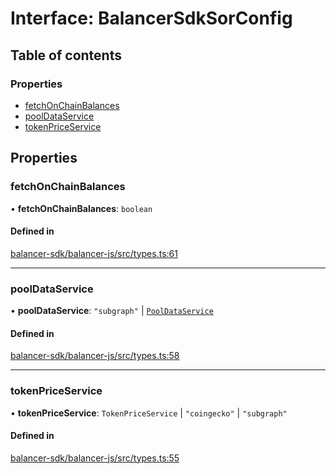 # Interface: BalancerSdkSorConfig

## Table of contents

### Properties

- [fetchOnChainBalances](BalancerSdkSorConfig.md#fetchonchainbalances)
- [poolDataService](BalancerSdkSorConfig.md#pooldataservice)
- [tokenPriceService](BalancerSdkSorConfig.md#tokenpriceservice)

## Properties

### fetchOnChainBalances

• **fetchOnChainBalances**: `boolean`

#### Defined in

[balancer-sdk/balancer-js/src/types.ts:61](https://github.com/balancer-labs/balancer-sdk/blob/c094037b/balancer-js/src/types.ts#L61)

___

### poolDataService

• **poolDataService**: ``"subgraph"`` \| [`PoolDataService`](PoolDataService.md)

#### Defined in

[balancer-sdk/balancer-js/src/types.ts:58](https://github.com/balancer-labs/balancer-sdk/blob/c094037b/balancer-js/src/types.ts#L58)

___

### tokenPriceService

• **tokenPriceService**: `TokenPriceService` \| ``"coingecko"`` \| ``"subgraph"``

#### Defined in

[balancer-sdk/balancer-js/src/types.ts:55](https://github.com/balancer-labs/balancer-sdk/blob/c094037b/balancer-js/src/types.ts#L55)
